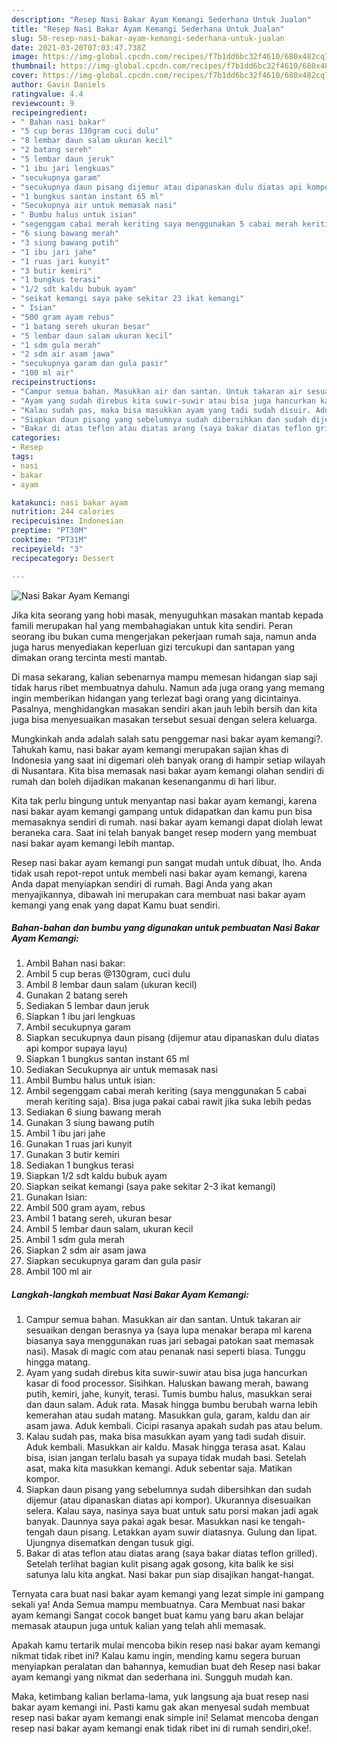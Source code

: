 ```yaml
---
description: "Resep Nasi Bakar Ayam Kemangi Sederhana Untuk Jualan"
title: "Resep Nasi Bakar Ayam Kemangi Sederhana Untuk Jualan"
slug: 50-resep-nasi-bakar-ayam-kemangi-sederhana-untuk-jualan
date: 2021-03-20T07:03:47.738Z
image: https://img-global.cpcdn.com/recipes/f7b1dd6bc32f4610/680x482cq70/nasi-bakar-ayam-kemangi-foto-resep-utama.jpg
thumbnail: https://img-global.cpcdn.com/recipes/f7b1dd6bc32f4610/680x482cq70/nasi-bakar-ayam-kemangi-foto-resep-utama.jpg
cover: https://img-global.cpcdn.com/recipes/f7b1dd6bc32f4610/680x482cq70/nasi-bakar-ayam-kemangi-foto-resep-utama.jpg
author: Gavin Daniels
ratingvalue: 4.4
reviewcount: 9
recipeingredient:
- " Bahan nasi bakar"
- "5 cup beras 130gram cuci dulu"
- "8 lembar daun salam ukuran kecil"
- "2 batang sereh"
- "5 lembar daun jeruk"
- "1 ibu jari lengkuas"
- "secukupnya garam"
- "secukupnya daun pisang dijemur atau dipanaskan dulu diatas api kompor supaya layu"
- "1 bungkus santan instant 65 ml"
- "Secukupnya air untuk memasak nasi"
- " Bumbu halus untuk isian"
- "segenggam cabai merah keriting saya menggunakan 5 cabai merah keriting saja Bisa juga pakai cabai rawit jika suka lebih pedas"
- "6 siung bawang merah"
- "3 siung bawang putih"
- "1 ibu jari jahe"
- "1 ruas jari kunyit"
- "3 butir kemiri"
- "1 bungkus terasi"
- "1/2 sdt kaldu bubuk ayam"
- "seikat kemangi saya pake sekitar 23 ikat kemangi"
- " Isian"
- "500 gram ayam rebus"
- "1 batang sereh ukuran besar"
- "5 lembar daun salam ukuran kecil"
- "1 sdm gula merah"
- "2 sdm air asam jawa"
- "secukupnya garam dan gula pasir"
- "100 ml air"
recipeinstructions:
- "Campur semua bahan. Masukkan air dan santan. Untuk takaran air sesuaikan dengan berasnya ya (saya lupa menakar berapa ml karena biasanya saya menggunakan ruas jari sebagai patokan saat memasak nasi). Masak di magic com atau penanak nasi seperti biasa. Tunggu hingga matang."
- "Ayam yang sudah direbus kita suwir-suwir atau bisa juga hancurkan kasar di food processor. Sisihkan. Haluskan bawang merah, bawang putih, kemiri, jahe, kunyit, terasi. Tumis bumbu halus, masukkan serai dan daun salam. Aduk rata. Masak hingga bumbu berubah warna lebih kemerahan atau sudah matang. Masukkan gula, garam, kaldu dan air asam jawa. Aduk kembali. Cicipi rasanya apakah sudah pas atau belum."
- "Kalau sudah pas, maka bisa masukkan ayam yang tadi sudah disuir. Aduk kembali. Masukkan air kaldu. Masak hingga terasa asat. Kalau bisa, isian jangan terlalu basah ya supaya tidak mudah basi. Setelah asat, maka kita masukkan kemangi. Aduk sebentar saja. Matikan kompor."
- "Siapkan daun pisang yang sebelumnya sudah dibersihkan dan sudah dijemur (atau dipanaskan diatas api kompor). Ukurannya disesuaikan selera. Kalau saya, nasinya saya buat untuk satu porsi makan jadi agak banyak. Daunnya saya pakai agak besar. Masukkan nasi ke tengah-tengah daun pisang. Letakkan ayam suwir diatasnya. Gulung dan lipat. Ujungnya disematkan dengan tusuk gigi."
- "Bakar di atas teflon atau diatas arang (saya bakar diatas teflon grilled). Setelah terlihat bagian kulit pisang agak gosong, kita balik ke sisi satunya lalu kita angkat. Nasi bakar pun siap disajikan hangat-hangat."
categories:
- Resep
tags:
- nasi
- bakar
- ayam

katakunci: nasi bakar ayam 
nutrition: 244 calories
recipecuisine: Indonesian
preptime: "PT30M"
cooktime: "PT31M"
recipeyield: "3"
recipecategory: Dessert

---
```



![Nasi Bakar Ayam Kemangi](https://img-global.cpcdn.com/recipes/f7b1dd6bc32f4610/680x482cq70/nasi-bakar-ayam-kemangi-foto-resep-utama.jpg)

Jika kita seorang yang hobi masak, menyuguhkan masakan mantab kepada famili merupakan hal yang membahagiakan untuk kita sendiri. Peran seorang ibu bukan cuma mengerjakan pekerjaan rumah saja, namun anda juga harus menyediakan keperluan gizi tercukupi dan santapan yang dimakan orang tercinta mesti mantab.

Di masa  sekarang, kalian sebenarnya mampu memesan hidangan siap saji tidak harus ribet membuatnya dahulu. Namun ada juga orang yang memang ingin memberikan hidangan yang terlezat bagi orang yang dicintainya. Pasalnya, menghidangkan masakan sendiri akan jauh lebih bersih dan kita juga bisa menyesuaikan masakan tersebut sesuai dengan selera keluarga. 



Mungkinkah anda adalah salah satu penggemar nasi bakar ayam kemangi?. Tahukah kamu, nasi bakar ayam kemangi merupakan sajian khas di Indonesia yang saat ini digemari oleh banyak orang di hampir setiap wilayah di Nusantara. Kita bisa memasak nasi bakar ayam kemangi olahan sendiri di rumah dan boleh dijadikan makanan kesenanganmu di hari libur.

Kita tak perlu bingung untuk menyantap nasi bakar ayam kemangi, karena nasi bakar ayam kemangi gampang untuk didapatkan dan kamu pun bisa memasaknya sendiri di rumah. nasi bakar ayam kemangi dapat diolah lewat beraneka cara. Saat ini telah banyak banget resep modern yang membuat nasi bakar ayam kemangi lebih mantap.

Resep nasi bakar ayam kemangi pun sangat mudah untuk dibuat, lho. Anda tidak usah repot-repot untuk membeli nasi bakar ayam kemangi, karena Anda dapat menyiapkan sendiri di rumah. Bagi Anda yang akan menyajikannya, dibawah ini merupakan cara membuat nasi bakar ayam kemangi yang enak yang dapat Kamu buat sendiri.

<!--inarticleads1-->

##### Bahan-bahan dan bumbu yang digunakan untuk pembuatan Nasi Bakar Ayam Kemangi:

1. Ambil  Bahan nasi bakar:
1. Ambil 5 cup beras @130gram, cuci dulu
1. Ambil 8 lembar daun salam (ukuran kecil)
1. Gunakan 2 batang sereh
1. Sediakan 5 lembar daun jeruk
1. Siapkan 1 ibu jari lengkuas
1. Ambil secukupnya garam
1. Siapkan secukupnya daun pisang (dijemur atau dipanaskan dulu diatas api kompor supaya layu)
1. Siapkan 1 bungkus santan instant 65 ml
1. Sediakan Secukupnya air untuk memasak nasi
1. Ambil  Bumbu halus untuk isian:
1. Ambil segenggam cabai merah keriting (saya menggunakan 5 cabai merah keriting saja). Bisa juga pakai cabai rawit jika suka lebih pedas
1. Sediakan 6 siung bawang merah
1. Gunakan 3 siung bawang putih
1. Ambil 1 ibu jari jahe
1. Gunakan 1 ruas jari kunyit
1. Gunakan 3 butir kemiri
1. Sediakan 1 bungkus terasi
1. Siapkan 1/2 sdt kaldu bubuk ayam
1. Siapkan seikat kemangi (saya pake sekitar 2-3 ikat kemangi)
1. Gunakan  Isian:
1. Ambil 500 gram ayam, rebus
1. Ambil 1 batang sereh, ukuran besar
1. Ambil 5 lembar daun salam, ukuran kecil
1. Ambil 1 sdm gula merah
1. Siapkan 2 sdm air asam jawa
1. Siapkan secukupnya garam dan gula pasir
1. Ambil 100 ml air




<!--inarticleads2-->

##### Langkah-langkah membuat Nasi Bakar Ayam Kemangi:

1. Campur semua bahan. Masukkan air dan santan. Untuk takaran air sesuaikan dengan berasnya ya (saya lupa menakar berapa ml karena biasanya saya menggunakan ruas jari sebagai patokan saat memasak nasi). Masak di magic com atau penanak nasi seperti biasa. Tunggu hingga matang.
1. Ayam yang sudah direbus kita suwir-suwir atau bisa juga hancurkan kasar di food processor. Sisihkan. Haluskan bawang merah, bawang putih, kemiri, jahe, kunyit, terasi. Tumis bumbu halus, masukkan serai dan daun salam. Aduk rata. Masak hingga bumbu berubah warna lebih kemerahan atau sudah matang. Masukkan gula, garam, kaldu dan air asam jawa. Aduk kembali. Cicipi rasanya apakah sudah pas atau belum.
1. Kalau sudah pas, maka bisa masukkan ayam yang tadi sudah disuir. Aduk kembali. Masukkan air kaldu. Masak hingga terasa asat. Kalau bisa, isian jangan terlalu basah ya supaya tidak mudah basi. Setelah asat, maka kita masukkan kemangi. Aduk sebentar saja. Matikan kompor.
1. Siapkan daun pisang yang sebelumnya sudah dibersihkan dan sudah dijemur (atau dipanaskan diatas api kompor). Ukurannya disesuaikan selera. Kalau saya, nasinya saya buat untuk satu porsi makan jadi agak banyak. Daunnya saya pakai agak besar. Masukkan nasi ke tengah-tengah daun pisang. Letakkan ayam suwir diatasnya. Gulung dan lipat. Ujungnya disematkan dengan tusuk gigi.
1. Bakar di atas teflon atau diatas arang (saya bakar diatas teflon grilled). Setelah terlihat bagian kulit pisang agak gosong, kita balik ke sisi satunya lalu kita angkat. Nasi bakar pun siap disajikan hangat-hangat.




Ternyata cara buat nasi bakar ayam kemangi yang lezat simple ini gampang sekali ya! Anda Semua mampu membuatnya. Cara Membuat nasi bakar ayam kemangi Sangat cocok banget buat kamu yang baru akan belajar memasak ataupun juga untuk kalian yang telah ahli memasak.

Apakah kamu tertarik mulai mencoba bikin resep nasi bakar ayam kemangi nikmat tidak ribet ini? Kalau kamu ingin, mending kamu segera buruan menyiapkan peralatan dan bahannya, kemudian buat deh Resep nasi bakar ayam kemangi yang nikmat dan sederhana ini. Sungguh mudah kan. 

Maka, ketimbang kalian berlama-lama, yuk langsung aja buat resep nasi bakar ayam kemangi ini. Pasti kamu gak akan menyesal sudah membuat resep nasi bakar ayam kemangi enak simple ini! Selamat mencoba dengan resep nasi bakar ayam kemangi enak tidak ribet ini di rumah sendiri,oke!.

